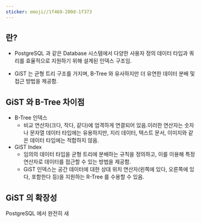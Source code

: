 ```yaml
---
sticker: emoji//1f468-200d-1f373
---
```

## 란?

* PostgreSQL 과 같은 Database 시스템에서 다양한 사용자 정의 데이터 타입과 쿼리를 효율적으로 지원하기 위해 설계된 인덱스 구조임.
  
* GiST 는 균형 트리 구조를 가지며, B-Tree 와 유사하지만 더 유연한 데이터 분배 및 접근 방법을 제공함.
  


## GiST 와 B-Tree 차이점

* B-Tree 인덱스
	* 비교 연산자(크다, 작다, 같다)에 엄격하게 연결되어 있음.이러한 연산자는 숫자나 문자열 데이터 타입에는 유용하지만, 지리 데이터, 텍스트 문서, 이미지와 같은 데이터 타입에는 적합하지 않음.
* GiST Index
	* 임의의 데이터 타입을 균형 트리에 분배하는 규칙을 정의하고, 이를 이용해 특정 연산자로 데이터를 접근할 수 있는 방법을 제공함.
	* GiST 인덱스는 공간 데이터에 대한 상대 위치 연산자(왼쪽에 있다, 오른쪽에 있다, 포함한다 등)을 지원하는 R-Tree 를 수용할 수 있음.

## GiST 의 확장성

PostgreSQL 에서 완전히 새